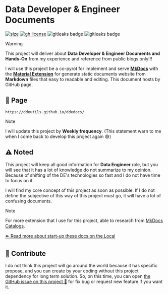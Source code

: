 # Data Developer & Engineer Documents

[![size](https://img.shields.io/github/languages/code-size/ddeutils/ddedocs)](https://github.com/ddeutils/ddedocs)
[![gh license](https://img.shields.io/github/license/ddeutils/ddedocs)](https://github.com/ddeutils/ddedocs/blob/main/LICENSE)
<img alt="gitleaks badge" src="https://img.shields.io/badge/protected%20by-gitleaks-blue">
<img alt="gitleaks badge" src="https://img.shields.io/badge/protected%20by-trufflehog-blue">

> [!WARNING]
> This project will deliver about **Data Developer & Engineer Documents and
> Hands-On** from my experience and reference from public blogs only!!!

I will use this project be a co-pyrot for implement and serve [**MkDocs**](https://github.com/mkdocs/mkdocs)
with the [**Material Extension**](https://squidfunk.github.io/mkdocs-material/)
for generate static documents website from **Markdown** files that easy to readable
and editing. This document hosts by GitHub page.

## :book: Page

```url
https://ddeutils.github.io/ddedocs/
```

> [!NOTE]
> I will update this project by **Weekly frequency**. (This statement warn to me
> when I come back to develop this project again :sweat_smile:)

## :warning: Noted

This project will keep all good information for **Data Engineer** role, but you will
see that it has a lot of knowledge do not summarize to my opinion. Because of
shifting of the DE's technologies so fast and I do not have time to focus on it.

I will find my core concept of this project as soon as possible. If I do not define
the subjective of this way of this project must go, it will have a lot of confusing
documents.

> [!NOTE]
> For more extension that I use for this project, able to research from
> [MkDocs Catalogs](https://github.com/mkdocs/catalog).

[:fast_forward: Read more about start-up these docs on the Local](NOTED.md)

## :speech_balloon: Contribute

I do not think this project will go around the world because it has specific propose,
and you can create by your coding without this project dependency for long term
solution. So, on this time, you can open [the GitHub issue on this project :raised_hands:](https://github.com/ddeutils/ddedocs/issues)
for fix bug or request new feature if you want it.
